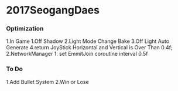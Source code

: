 # 2017SeogangDaes
<h3>Optimization</h3>
1.In Game
    1.Off Shadow
    2.Light Mode Change Bake
    3.Off Light Auto Generate
    4.return JoyStick Horizontal and Vertical is Over Than 0.4f;
2.NetworkManager
    1. set EmmitJoin coroutine interval 0.5f
<h3>To Do</h3>
1.Add Bullet System
2.Win or Lose